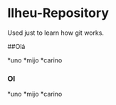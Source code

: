 # Ilheu-Repository
Used just to learn how git works.

##Olá


*uno
*mijo
*carino


### OI


*uno
*mijo
*carino
